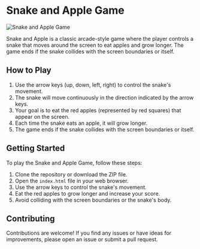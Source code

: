 # Snake and Apple Game

![Snake and Apple Game](screenshot.png)

Snake and Apple is a classic arcade-style game where the player controls a snake that moves around the screen to eat apples and grow longer. The game ends if the snake collides with the screen boundaries or itself.

## How to Play

1. Use the arrow keys (up, down, left, right) to control the snake's movement.
2. The snake will move continuously in the direction indicated by the arrow keys.
3. Your goal is to eat the red apples (represented by red squares) that appear on the screen.
4. Each time the snake eats an apple, it will grow longer.
5. The game ends if the snake collides with the screen boundaries or itself.

## Getting Started

To play the Snake and Apple Game, follow these steps:

1. Clone the repository or download the ZIP file.
2. Open the `index.html` file in your web browser.
3. Use the arrow keys to control the snake's movement.
4. Eat the red apples to grow longer and increase your score.
5. Avoid colliding with the screen boundaries or the snake's body.

## Contributing

Contributions are welcome! If you find any issues or have ideas for improvements, please open an issue or submit a pull request.



